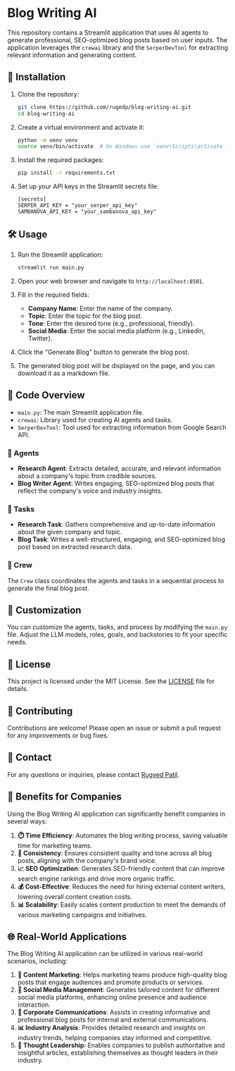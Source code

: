 # Blog Writing AI

This repository contains a Streamlit application that uses AI agents to generate professional, SEO-optimized blog posts based on user inputs. The application leverages the `crewai` library and the `SerperDevTool` for extracting relevant information and generating content.

## 🚀 Installation

1. Clone the repository:
    ```bash
    git clone https://github.com/rugedp/blog-writing-ai.git
    cd blog-writing-ai
    ```

2. Create a virtual environment and activate it:
    ```bash
    python -m venv venv
    source venv/bin/activate  # On Windows use `venv\Scripts\activate`
    ```

3. Install the required packages:
    ```bash
    pip install -r requirements.txt
    ```

4. Set up your API keys in the Streamlit secrets file:
    ```plaintext
    [secrets]
    SERPER_API_KEY = "your_serper_api_key"
    SAMBANOVA_API_KEY = "your_sambanova_api_key"
    ```

## 🛠️ Usage

1. Run the Streamlit application:
    ```bash
    streamlit run main.py
    ```

2. Open your web browser and navigate to `http://localhost:8501`.

3. Fill in the required fields:
    - **Company Name**: Enter the name of the company.
    - **Topic**: Enter the topic for the blog post.
    - **Tone**: Enter the desired tone (e.g., professional, friendly).
    - **Social Media**: Enter the social media platform (e.g., LinkedIn, Twitter).

4. Click the "Generate Blog" button to generate the blog post.

5. The generated blog post will be displayed on the page, and you can download it as a markdown file.

## 📂 Code Overview

- `main.py`: The main Streamlit application file.
- `crewai`: Library used for creating AI agents and tasks.
- `SerperDevTool`: Tool used for extracting information from Google Search API.

### 🤖 Agents

- **Research Agent**: Extracts detailed, accurate, and relevant information about a company's topic from credible sources.
- **Blog Writer Agent**: Writes engaging, SEO-optimized blog posts that reflect the company's voice and industry insights.

### 📝 Tasks

- **Research Task**: Gathers comprehensive and up-to-date information about the given company and topic.
- **Blog Task**: Writes a well-structured, engaging, and SEO-optimized blog post based on extracted research data.

### 👥 Crew

The `Crew` class coordinates the agents and tasks in a sequential process to generate the final blog post.

## 🔧 Customization

You can customize the agents, tasks, and process by modifying the `main.py` file. Adjust the LLM models, roles, goals, and backstories to fit your specific needs.

## 📜 License

This project is licensed under the MIT License. See the [LICENSE](LICENSE) file for details.

## 🤝 Contributing

Contributions are welcome! Please open an issue or submit a pull request for any improvements or bug fixes.

## 📧 Contact

For any questions or inquiries, please contact [Rugved Patil](mailto:rugvedp00@gmail.com).

## 🌟 Benefits for Companies

Using the Blog Writing AI application can significantly benefit companies in several ways:

1. **⏱️ Time Efficiency**: Automates the blog writing process, saving valuable time for marketing teams.
2. **🔄 Consistency**: Ensures consistent quality and tone across all blog posts, aligning with the company's brand voice.
3. **📈 SEO Optimization**: Generates SEO-friendly content that can improve search engine rankings and drive more organic traffic.
4. **💰 Cost-Effective**: Reduces the need for hiring external content writers, lowering overall content creation costs.
5. **📊 Scalability**: Easily scales content production to meet the demands of various marketing campaigns and initiatives.

## 🌐 Real-World Applications

The Blog Writing AI application can be utilized in various real-world scenarios, including:

1. **📣 Content Marketing**: Helps marketing teams produce high-quality blog posts that engage audiences and promote products or services.
2. **📱 Social Media Management**: Generates tailored content for different social media platforms, enhancing online presence and audience interaction.
3. **🏢 Corporate Communications**: Assists in creating informative and professional blog posts for internal and external communications.
4. **📊 Industry Analysis**: Provides detailed research and insights on industry trends, helping companies stay informed and competitive.
5. **🧠 Thought Leadership**: Enables companies to publish authoritative and insightful articles, establishing themselves as thought leaders in their industry.
